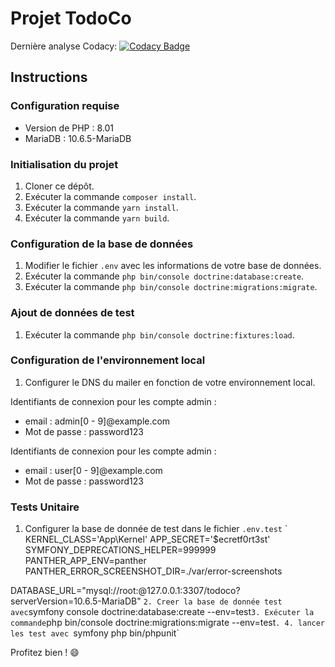 # Projet TodoCo

Dernière analyse Codacy:
[![Codacy Badge](https://app.codacy.com/project/badge/Grade/c719b13284874e0abc9d693fe8a93ac1)](https://app.codacy.com/gh/Djordy59630/todoCo/dashboard?utm_source=gh&utm_medium=referral&utm_content=&utm_campaign=Badge_grade)

## Instructions

### Configuration requise

- Version de PHP : 8.01
- MariaDB : 10.6.5-MariaDB

### Initialisation du projet

1. Cloner ce dépôt.
2. Exécuter la commande `composer install`.
3. Exécuter la commande `yarn install`.
4. Exécuter la commande `yarn build`.

### Configuration de la base de données

1. Modifier le fichier `.env` avec les informations de votre base de données.
2. Exécuter la commande `php bin/console doctrine:database:create`.
3. Exécuter la commande `php bin/console doctrine:migrations:migrate`.

### Ajout de données de test

1. Exécuter la commande `php bin/console doctrine:fixtures:load`.

### Configuration de l'environnement local

1. Configurer le DNS du mailer en fonction de votre environnement local.

Identifiants de connexion pour les compte admin :
- email : admin[0 - 9]@example.com
- Mot de passe : password123

Identifiants de connexion pour les compte admin :
- email : user[0 - 9]@example.com
- Mot de passe : password123

### Tests Unitaire

1. Configurer la base de donnée de test dans le fichier `.env.test`
`
KERNEL_CLASS='App\Kernel'
APP_SECRET='$ecretf0rt3st'
SYMFONY_DEPRECATIONS_HELPER=999999
PANTHER_APP_ENV=panther
PANTHER_ERROR_SCREENSHOT_DIR=./var/error-screenshots

DATABASE_URL="mysql://root:@127.0.0.1:3307/todoco?serverVersion=10.6.5-MariaDB"
`
2. Creer la base de donnée test avec `symfony console doctrine:database:create --env=test`
3. Exécuter la commande `php bin/console doctrine:migrations:migrate --env=test`.
4. lancer les test avec `symfony php bin/phpunit`


Profitez bien ! :smile:
